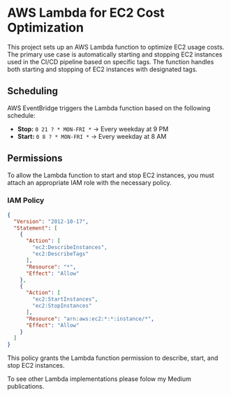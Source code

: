 # AWS Lambda for EC2 Cost Optimization

This project sets up an AWS Lambda function to optimize EC2 usage costs. The primary use case is automatically starting and stopping EC2 instances used in the CI/CD pipeline based on specific tags. The function handles both starting and stopping of EC2 instances with designated tags.

## Scheduling

AWS EventBridge triggers the Lambda function based on the following schedule:

- **Stop:** `0 21 ? * MON-FRI *` → Every weekday at 9 PM  
- **Start:** `0 8 ? * MON-FRI *` → Every weekday at 8 AM  

## Permissions

To allow the Lambda function to start and stop EC2 instances, you must attach an appropriate IAM role with the necessary policy.

### IAM Policy

```json
{
  "Version": "2012-10-17",
  "Statement": [
    {
      "Action": [
        "ec2:DescribeInstances",
        "ec2:DescribeTags"
      ],
      "Resource": "*",
      "Effect": "Allow"
    },
    {
      "Action": [
        "ec2:StartInstances",
        "ec2:StopInstances"
      ],
      "Resource": "arn:aws:ec2:*:*:instance/*",
      "Effect": "Allow"
    }
  ]
}
```

This policy grants the Lambda function permission to describe, start, and stop EC2 instances.

To see other Lambda implementations please folow my Medium publications.